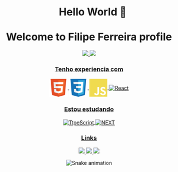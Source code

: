 <div align="center">
<h1> ‎ ‎ ‎  Hello World 👋 <br>
 <br>
 Welcome to Filipe Ferreira profile</h1>

<a href="https://github.com/Filipe-DLL">
<img height="165em" src="https://github-readme-stats.vercel.app/api/top-langs/?username=Filipe-DLL&layout=compact&langs_count=6&theme=tokyonight"/>
<img height="165em" src="https://github-readme-stats.vercel.app/api?username=Filipe-DLL&show_icons=true&theme=tokyonight&include_all_commits=true&count_private=true">
  
### Tenho experiencia com

<img align="center" alt="HTML" height="50" width="50" src="https://raw.githubusercontent.com/devicons/devicon/master/icons/html5/html5-original.svg">
<img align="center" alt="CSS" height="50" width="50" src="https://raw.githubusercontent.com/devicons/devicon/master/icons/css3/css3-original.svg">
<img align="center" alt="Js" height="50" width="50" src="https://raw.githubusercontent.com/devicons/devicon/master/icons/javascript/javascript-plain.svg">
<img align="center" alt="React" height="55" width="55" src="https://cdn.jsdelivr.net/gh/devicons/devicon/icons/react/react-original-wordmark.svg">

### Estou estudando

<img align="center" alt="TtpeScript" height="50" width="50" src="https://cdn.jsdelivr.net/gh/devicons/devicon/icons/typescript/typescript-original.svg">
<img align="center" alt="NEXT" height="50" width="50" src="https://cdn.jsdelivr.net/gh/devicons/devicon/icons/nextjs/nextjs-original.svg">

  <!--
### Tenho interesse em
   -->

<br>
 
### Links
  
<a href="https://github.com/Filipe-DLL" target="_blank">
  <img src="https://img.shields.io/badge/-Github-000?style=for-the-badge&logo=Github&logoColor=white">
</a>
  
<a href="https://www.linkedin.com/in/filipe-dll" target="_blank">
  <img src="https://img.shields.io/badge/linkedin-%230077B5.svg?style=for-the-badge&logo=linkedin&logoColor=white">
</a>
  
<a href="https://discord.com/users/403682043373944852" target="_blank">
  <img src="https://img.shields.io/badge/Discord-%235865F2.svg?style=for-the-badge&logo=discord&logoColor=white">
</a>
  
![Snake animation](https://github.com/Filipe-DLL/Filipe-DLL/blob/output/github-contribution-grid-snake.svg)
     
</div>
